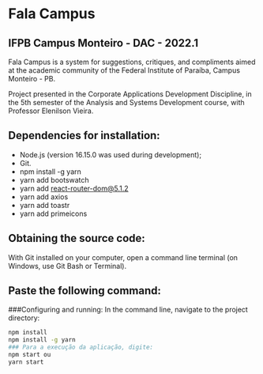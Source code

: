 # Fala Campus

## IFPB Campus Monteiro - DAC - 2022.1

Fala Campus is a system for suggestions, critiques, and compliments aimed at the academic community of the Federal Institute of Paraíba, Campus Monteiro - PB.

Project presented in the Corporate Applications Development Discipline, in the 5th semester of the Analysis and Systems Development course, with Professor Elenilson Vieira.

## Dependencies for installation:
- Node.js (version 16.15.0 was used during development);
- Git.
- npm install -g yarn
- yarn add bootswatch
- yarn add react-router-dom@5.1.2
- yarn add axios
- yarn add toastr
- yarn add primeicons

## Obtaining the source code:
With Git installed on your computer, open a command line terminal (on Windows, use Git Bash or Terminal).

## Paste the following command:

###Configuring and running:
In the command line, navigate to the project directory:
```bash
npm install
npm install -g yarn
### Para a execução da aplicação, digite:
npm start ou
yarn start

